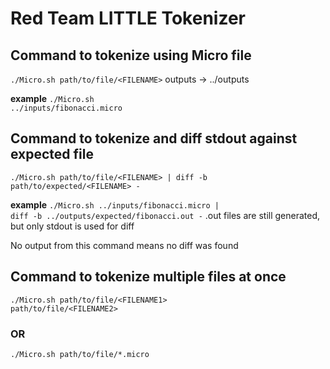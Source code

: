 # Red Team LITTLE Tokenizer

## Command to tokenize using Micro file
<code>./Micro.sh path/to/file/\<FILENAME></code>
outputs -> ../outputs

**example** <code>./Micro.sh ../inputs/fibonacci.micro</code>

## Command to tokenize and diff stdout against expected file
<code>./Micro.sh path/to/file/\<FILENAME> | diff -b path/to/expected/\<FILENAME> -</code>

**example** <code>./Micro.sh ../inputs/fibonacci.micro | diff -b ../outputs/expected/fibonacci.out -</code>
.out files are still generated, but only stdout is used for diff

No output from this command means no diff was found

## Command to tokenize multiple files at once
<code>./Micro.sh path/to/file/\<FILENAME1> path/to/file/\<FILENAME2></code>

### OR
<code>./Micro.sh path/to/file/*.micro</code>
